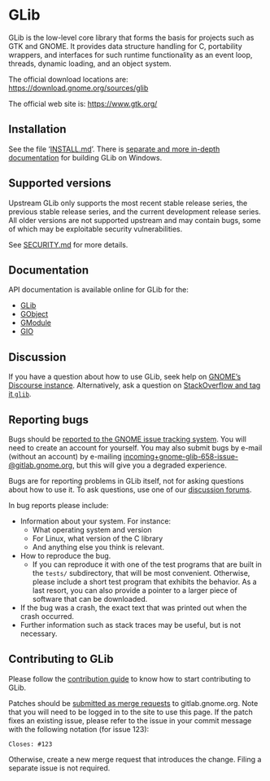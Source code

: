 # GLib

GLib is the low-level core library that forms the basis for projects such
as GTK and GNOME. It provides data structure handling for C, portability
wrappers, and interfaces for such runtime functionality as an event loop,
threads, dynamic loading, and an object system.

The official download locations are:
<https://download.gnome.org/sources/glib>

The official web site is:
<https://www.gtk.org/>

## Installation

See the file ‘[INSTALL.md](INSTALL.md)’. There is
[separate and more in-depth documentation](./docs/win32-build.md) for building
GLib on Windows.

## Supported versions

Upstream GLib only supports the most recent stable release series, the previous
stable release series, and the current development release series. All
older versions are not supported upstream and may contain bugs, some of which
may be exploitable security vulnerabilities.

See [SECURITY.md](SECURITY.md) for more details.

## Documentation

API documentation is available online for GLib for the:
* [GLib](https://docs.gtk.org/glib/)
* [GObject](https://docs.gtk.org/gobject/)
* [GModule](https://docs.gtk.org/gmodule/)
* [GIO](https://docs.gtk.org/gio/)

## Discussion

If you have a question about how to use GLib, seek help on [GNOME’s Discourse
instance](https://discourse.gnome.org/tags/glib). Alternatively, ask a question
on [StackOverflow and tag it `glib`](https://stackoverflow.com/questions/tagged/glib).

## Reporting bugs

Bugs should be [reported to the GNOME issue tracking system](https://gitlab.gnome.org/GNOME/glib/issues/new).
You will need to create an account for yourself. You may also submit bugs by
e-mail (without an account) by e-mailing <incoming+gnome-glib-658-issue-@gitlab.gnome.org>,
but this will give you a degraded experience.

Bugs are for reporting problems in GLib itself, not for asking questions about
how to use it. To ask questions, use one of our [discussion forums](#discussion).

In bug reports please include:

* Information about your system. For instance:
    * What operating system and version
    * For Linux, what version of the C library
    * And anything else you think is relevant.
* How to reproduce the bug.
    * If you can reproduce it with one of the test programs that are built
      in the `tests/` subdirectory, that will be most convenient.  Otherwise,
      please include a short test program that exhibits the behavior.
      As a last resort, you can also provide a pointer to a larger piece
      of software that can be downloaded.
* If the bug was a crash, the exact text that was printed out
  when the crash occurred.
* Further information such as stack traces may be useful, but
  is not necessary.

## Contributing to GLib

Please follow the [contribution guide](./CONTRIBUTING.md) to know how to
start contributing to GLib.

Patches should be [submitted as merge requests](https://gitlab.gnome.org/GNOME/glib/-/merge_requests/new)
to gitlab.gnome.org. Note that you will need to be logged in to the site to use
this page. If the patch fixes an existing issue, please refer to the
issue in your commit message with the following notation (for issue 123):
```
Closes: #123
```

Otherwise, create a new merge request that introduces the change. Filing a
separate issue is not required.